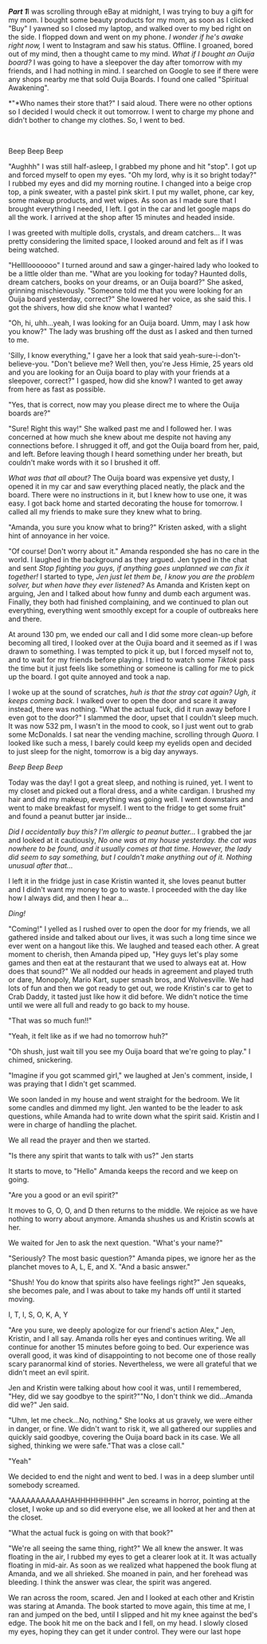***Part 1***I was scrolling through eBay at midnight, I was trying to buy a gift for my mom.  I bought some beauty products for my mom, as soon as I clicked "Buy" I yawned so I closed my laptop, and walked over to my bed right on the side. I flopped down and went on my phone. *I wonder if he's awake right now,* I went to Instagram and saw his status. Offline. I groaned, bored out of my mind, then a thought came to my mind. *What if I bought an Ouija board?* I was going to have a sleepover the day after tomorrow with my friends, and I had nothing in mind. I searched on Google to see if there were any shops nearby me that sold Ouija Boards. I found one called "Spiritual Awakening".

\*"\*Who names their store that?" I said aloud. There were no other options so I decided I would check it out tomorrow. I went to charge my phone and didn't bother to change my clothes. So, I went to bed.

&#x200B;

Beep Beep Beep

"Aughhh" I was still half-asleep, I grabbed my phone and hit "stop". I got up and forced myself to open my eyes. "Oh my lord, why is it so bright today?" I rubbed my eyes and did my morning routine. I changed into a beige crop top, a pink sweater, with a pastel pink skirt. I put my wallet, phone, car key, some makeup products, and wet wipes. As soon as I made sure that I brought everything I needed, I left. I got in the car and let google maps do all the work. I arrived at the shop after 15 minutes and headed inside.

I was greeted with multiple dolls, crystals, and dream catchers... It was pretty considering the limited space, I looked around and felt as if I was being watched.

"Hellllooooooo" I turned around and saw a ginger-haired lady who looked to be a little older than me. "What are you looking for today? Haunted dolls, dream catchers, books on your dreams, or an Ouija board?" She asked, grinning mischievously. "Someone told me that you were looking for an Ouija board yesterday, correct?" She lowered her voice, as she said this. I got the shivers, how did she know what I wanted?

"Oh, hi, uhh...yeah, I was looking for an Ouija board. Umm, may I ask how you know?" The lady was brushing off the dust as I asked and then turned to me.

'Silly, I know everything," I gave her a look that said yeah-sure-i-don't-believe-you. "Don't believe me? Well then, you're Jess Himie, 25 years old and you are looking for an Ouija board to play with your friends at a sleepover, correct?" I gasped, how did she know? I wanted to get away from here as fast as possible.

"Yes, that is correct, now may you please direct me to where the Ouija boards are?"

"Sure! Right this way!" She walked past me and I followed her. I was concerned at how much she knew about me despite not having any connections before. I shrugged it off, and got the Ouija board from her, paid, and left. Before leaving though I heard something under her breath, but couldn't make words with it so I brushed it off.

*What was that all about?* The Ouija board was expensive yet dusty, I opened it in my car and saw everything placed neatly, the plack and the board. There were no instructions in it, but I knew how to use one, it was easy. I got back home and started decorating the house for tomorrow. I called all my friends to make sure they knew what to bring.

"Amanda, you sure you know what to bring?" Kristen asked, with a slight hint of annoyance in her voice.

"Of course! Don't worry about it." Amanda responded she has no care in the world. I laughed in the background as they argued. Jen typed in the chat and sent *Stop fighting you guys, if anything goes unplanned we can fix it together!* I started to type, *Jen just let them be, I know you are the problem solver, but when have they ever listened?* As Amanda and Kristen kept on arguing, Jen and I talked about how funny and dumb each argument was. Finally, they both had finished complaining, and we continued to plan out everything, everything went smoothly except for a couple of outbreaks here and there.

At around 130 pm, we ended our call and I did some more clean-up before becoming all tired, I looked over at the Oujia board and it seemed as if I was drawn to something. I was tempted to pick it up, but I forced myself not to, and to wait for my friends before playing. I tried to watch some *Tiktok* pass the time but it just feels like something or someone is calling for me to pick up the board. I got quite annoyed and took a nap.

I woke up at the sound of scratches, *huh is that the stray cat again? Ugh, it keeps coming back.* I walked over to open the door and scare it away instead, there was nothing. "What the actual fuck, did it run away before I even got to the door?" I slammed the door, upset that I couldn't sleep much. It was now 532 pm, I wasn't in the mood to cook, so I just went out to grab some McDonalds. I sat near the vending machine, scrolling through *Quora.* I looked like such a mess, I barely could keep my eyelids open and decided to just sleep for the night, tomorrow is a big day anyways.

*Beep Beep Beep*

Today was the day! I got a great sleep, and nothing is ruined, yet. I went to my closet and picked out a floral dress, and a white cardigan. I brushed my hair and did my makeup, everything was going well. I went downstairs and went to make breakfast for myself. I went to the fridge to get some fruit" and found a peanut butter jar inside...

*Did I accidentally buy this? I'm allergic to peanut butter...* I grabbed the jar and looked at it cautiously, *No one was at my house yesterday. the cat was nowhere to be found, and it usually comes at that time. However, the lady did seem to say something, but I couldn't make anything out of it. Nothing unusual after that...*

I left it in the fridge just in case Kristin wanted it, she loves peanut butter and I didn't want my money to go to waste. I proceeded with the day like how I always did, and then I hear a...

*Ding!*

"Coming!" I yelled as I rushed over to open the door for my friends, we all gathered inside and talked about our lives, it was such a long time since we ever went on a hangout like this. We laughed and teased each other. A great moment to cherish, then Amanda piped up, "Hey guys let's play some games and then eat at the restaurant that we used to always eat at. How does that sound?" We all nodded our heads in agreement and played truth or dare, Monopoly, Mario Kart, super smash bros, and Wolvesville. We had lots of fun and then we got ready to get out, we rode Kristin's car to get to Crab Daddy, it tasted just like how it did before. We didn't notice the time until we were all full and ready to go back to my house.

"That was so much fun!!"

"Yeah, it felt like as if we had no tomorrow huh?"

"Oh shush, just wait till you see my Ouija board that we're going to play." I chimed, snickering.

"Imagine if you got scammed girl," we laughed at Jen's comment, inside, I was praying that I didn't get scammed.

We soon landed in my house and went straight for the bedroom. We lit some candles and dimmed my light. Jen wanted to be the leader to ask questions, while Amanda had to write down what the spirit said. Kristin and I were in charge of handling the plachet.

We all read the prayer and then we started.

"Is there any spirit that wants to talk with us?" Jen starts

It starts to move, to "Hello" Amanda keeps the record and we keep on going.

"Are you a good or an evil spirit?"

It moves to G, O, O, and D  then returns to the middle. We rejoice as we have nothing to worry about anymore. Amanda shushes us and Kristin scowls at her.

We waited for Jen to ask the next question. "What's your name?"

"Seriously? The most basic question?" Amanda pipes, we ignore her as the planchet moves to A, L, E, and X. "And a basic answer."

"Shush! You do know that spirits also have feelings right?" Jen squeaks, she becomes pale, and I was about to take my hands off until it started moving.

I, T, I, S, O, K, A, Y

"Are you sure, we deeply apologize for our friend's action Alex," Jen, Kristin, and I all say. Amanda rolls her eyes and continues writing. We all continue for another 15 minutes before going to bed. Our experience was overall good, it was kind of disappointing to not become one of those really scary paranormal kind of stories. Nevertheless, we were all grateful that we didn't meet an evil spirit.

Jen and Kristin were talking about how cool it was, until I remembered, "Hey, did we say goodbye to the spirit?""No, I don't think we did...Amanda did we?" Jen said.

"Uhm, let me check...No, nothing." She looks at us gravely, we were either in danger, or fine. We didn't want to risk it, we all gathered our supplies and quickly said goodbye, covering the Ouija board back in its case. We all sighed, thinking we were safe."That was a close call."

"Yeah"

We decided to end the night and went to bed. I was in a deep slumber until somebody screamed.

"AAAAAAAAAAAHAHHHHHHHHH" Jen screams in horror, pointing at the closet, I woke up and so did everyone else, we all looked at her and then at the closet.

"What the actual fuck is going on with that book?"

"We're all seeing the same thing, right?" We all knew the answer. It was floating in the air, I rubbed my eyes to get a clearer look at it. It was actually floating in mid-air. As soon as we realized what happened the book flung at Amanda, and we all shrieked. She moaned in pain, and her forehead was bleeding. I think the answer was clear, the spirit was angered.  


We ran across the room, scared. Jen and I looked at each other and Kristin was staring at Amanda. The book started to move again, this time at me, I ran and jumped on the bed, until I slipped and hit my knee against the bed's edge. The book hit me on the back and I fell, on my head. I slowly closed my eyes, hoping they can get it under control. They were our last hope